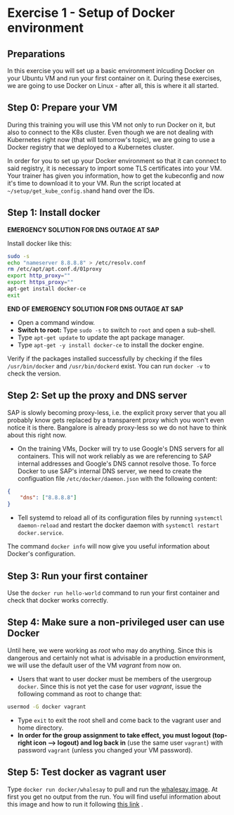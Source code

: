 # Exercise 1 - Setup of Docker environment

## Preparations

In this exercise you will set up a basic environment inlcuding Docker on your Ubuntu VM and run your first container on it. During these exercises, we are going to use Docker on Linux - after all, this is where it all started.

## Step 0: Prepare your VM
During this training you will use this VM not only to run Docker on it, but also to connect to the K8s cluster. Even though we are not dealing with Kubernetes right now (that will tomorrow's topic), we are going to use a Docker registry that we deployed to a Kubernetes cluster.

In order for you to set up your Docker environment so that it can connect to said registry, it is necessary to import some TLS certificates into your VM. Your trainer has given you information, how to get the kubeconfig and now it's time to download it to your VM. Run the script located at `~/setup/get_kube_config.sh`and hand over the IDs.

## Step 1: Install docker

**EMERGENCY SOLUTION FOR DNS OUTAGE AT SAP**

Install docker like this:
```bash
sudo -s
echo "nameserver 8.8.8.8" > /etc/resolv.conf
rm /etc/apt/apt.conf.d/01proxy
export http_proxy=""
export https_proxy=""
apt-get install docker-ce
exit
```

**END OF EMERGENCY SOLUTION FOR DNS OUTAGE AT SAP**


- Open a command window.
- **Switch to root:** Type `sudo -s` to switch to `root` and open a sub-shell.
- Type `apt-get update` to update the apt package manager.
- Type `apt-get -y install docker-ce` to install the docker engine.

Verify if the packages installed successfully by checking if the files `/usr/bin/docker` and `/usr/bin/dockerd` exist. You can run `docker -v` to check the version.

## Step 2: Set up the proxy and DNS server
SAP is slowly becoming proxy-less, i.e. the explicit proxy server that you all probably know gets replaced by a transparent proxy which you won't even notice it is there. Bangalore is already proxy-less so we do not have to think about this right now. 

- On the training VMs, Docker will try to use Google's DNS servers for all containers. This will not work reliably as we are referencing to SAP internal addresses and Google's DNS cannot resolve those. To force Docker to use SAP's internal DNS server, we need to create the configuation file `/etc/docker/daemon.json` with the following content:

```json
{
    "dns": ["8.8.8.8"]
}
```

- Tell systemd to reload all of its configuration files by running `systemctl daemon-reload` and restart the docker daemon with `systemctl restart docker.service`.

The command `docker info` will now give you useful information about Docker's configuration.

## Step 3: Run your first container

Use the `docker run hello-world` command to run your first container and check that docker works correctly.

## Step 4: Make sure a non-privileged user can use Docker

Until here, we were working as *root* who may do anything. Since this is dangerous and certainly not what is advisable in a production environment, we will use the default user of the VM *vagrant* from now on.

- Users that want to user docker must be members of the usergroup `docker`. Since this is not yet the case for user *vagrant*, issue the following command as root to change that:

```bash
usermod -G docker vagrant
```

- Type `exit` to exit the root shell and come back to the vagrant user and home directory.
- **In order for the group assignment to take effect, you must logout (top-right icon --> logout) and log back in** (use the same user  `vagrant`) with password `vagrant` (unless you changed your VM password).


## Step 5: Test docker as vagrant user

Type `docker run docker/whalesay` to pull and run the [whalesay image](https://hub.docker.com/r/docker/whalesay/). At first you get no output from the run. You will find useful information about this image and how to run it following [this link](https://hub.docker.com/r/docker/whalesay/) .
